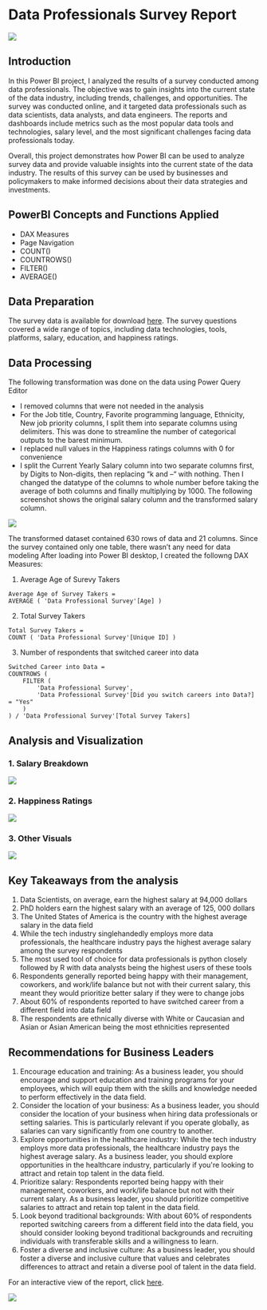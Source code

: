 # Data Professionals Survey Report

![](intro_image.jpg)

## Introduction
In this Power BI project, I analyzed the results of a survey conducted among data professionals. The objective was to gain insights into the current state of the data
industry, including trends, challenges, and opportunities. The survey was conducted online, and it targeted data professionals such as data scientists, data analysts, 
and data engineers. The reports and dashboards include metrics such as the most popular data tools and technologies, salary level, and the most significant challenges 
facing data professionals today.

Overall, this project demonstrates how Power BI can be used to analyze survey data and provide valuable insights into the current state of the data industry. The results 
of this survey can be used by businesses and policymakers to make informed decisions about their data strategies and investments.

## PowerBI Concepts and Functions Applied
- DAX Measures
- Page Navigation
- COUNT()
- COUNTROWS()
- FILTER()
- AVERAGE()

## Data Preparation
The survey data is available for download [here]( https://rb.gy/wn648). The survey questions covered a wide range of topics, including data technologies, tools, platforms,
salary, education, and happiness ratings.

## Data Processing
The following transformation was done on the data using Power Query Editor
- I removed columns that were not needed in the analysis
- For the Job title, Country, Favorite programming language, Ethnicity, New job priority columns, I split them into separate columns using delimiters. This was done to streamline the number of categorical outputs to the barest minimum.
- I replaced null values in the Happiness ratings columns with 0 for convenience
- I split the Current Yearly Salary column into two separate columns first, by Digits to Non-digits, then replacing “k and –“ with nothing. Then I changed the datatype of the columns to whole number before taking the average of both columns and finally multiplying by 1000. 
The following screenshot shows the original salary column and the transformed salary column.

![](age_transformed.png)

The transformed dataset contained 630 rows of data and 21 columns. Since the survey contained only one table, there wasn’t any need for data modeling
After loading into Power BI desktop, I created the followng DAX Measures:
1. Average Age of Surevy Takers
```
Average Age of Survey Takers =
AVERAGE ( 'Data Professional Survey'[Age] )
```

2. Total Survey Takers
```
Total Survey Takers =
COUNT ( 'Data Professional Survey'[Unique ID] )
```

3. Number of respondents that switched career into data
```
Switched Career into Data =
COUNTROWS (
    FILTER (
        'Data Professional Survey',
        'Data Professional Survey'[Did you switch careers into Data?] = "Yes"
    )
) / 'Data Professional Survey'[Total Survey Takers]

```

## Analysis and Visualization

### 1. Salary Breakdown


![](salary.png)


### 2. Happiness Ratings


![](happiness.png)


### 3. Other Visuals


![](other_visuals.png)


## Key Takeaways from the analysis

1. Data Scientists, on average, earn the highest salary at 94,000 dollars
2. PhD holders earn the highest salary with an average of 125, 000 dollars
3. The United States of America is the country with the highest average salary in the data field
4. While the tech industry singlehandedly employs more data professionals, the healthcare industry pays the highest average salary among the survey respondents
5. The most used tool of choice for data professionals is python closely followed by R with data analysts being the highest users of these tools
6. Respondents generally reported being happy with their management, coworkers, and work/life balance but not with their current salary, this meant they would prioritize better salary if they were to change jobs
7. About 60% of respondents reported to have switched career from a different field into data field
8. The respondents are ethnically diverse with White or Caucasian and Asian or Asian American being the most ethnicities represented

## Recommendations for Business Leaders

1.	Encourage education and training: As a business leader, you should encourage and support education and training programs for your employees, which will equip them with the skills and knowledge needed to perform effectively in the data field.
2.	Consider the location of your business: As a business leader, you should consider the location of your business when hiring data professionals or setting salaries. This is particularly relevant if you operate globally, as salaries can vary significantly from one country to another.
3.	Explore opportunities in the healthcare industry: While the tech industry employs more data professionals, the healthcare industry pays the highest average salary. As a business leader, you should explore opportunities in the healthcare industry, particularly if you're looking to attract and retain top talent in the data field.
4.	Prioritize salary: Respondents reported being happy with their management, coworkers, and work/life balance but not with their current salary. As a business leader, you should prioritize competitive salaries to attract and retain top talent in the data field.
5.	Look beyond traditional backgrounds: With about 60% of respondents reported switching careers from a different field into the data field, you should consider looking beyond traditional backgrounds and recruiting individuals with transferable skills and a willingness to learn.
6.	Foster a diverse and inclusive culture: As a business leader, you should foster a diverse and inclusive culture that values and celebrates differences to attract and retain a diverse pool of talent in the data field.

For an interactive view of the report, click [here](https://rb.gy/crbmw).

![](thank_you.jpg)




















